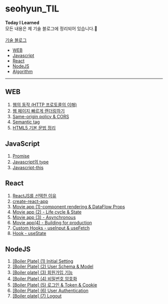 # seohyun_TIL
**Today I Learned**<br/>
모든 내용은 제 기술 블로그에 정리되어 있습니다.🌷<br/><br/>
[기술 블로그](https://velog.io/@mlsh1112)<br/>


- [WEB](#WEB)
- [Javascript](#Javascript)
- [React](#React)
- [NodeJS](#NodeJS)
- [Algorithm](https://velog.io/@mlsh1112/series/Algorithm)
* * *

## WEB
1. [웹의 동작 (HTTP 프로토콜의 이해)](https://velog.io/@mlsh1112/%EC%9B%B9%EC%9D%98-%EB%8F%99%EC%9E%91-HTTP-%ED%94%84%EB%A1%9C%ED%86%A0%EC%BD%9C-%EC%9D%B4%ED%95%B4)
2. [웹 페이지 빠르게 랜더링하기](https://velog.io/@mlsh1112/%EC%9B%B9-%ED%8E%98%EC%9D%B4%EC%A7%80-%EB%B9%A0%EB%A5%B4%EA%B2%8C-%EB%9E%9C%EB%8D%94%EB%A7%81%ED%95%98%EA%B8%B0)
3. [Same-origin policy & CORS](https://velog.io/@mlsh1112/Same-origin-policy-CORS)
4. [Semantic tag](https://velog.io/@mlsh1112/Semantic-Tag)
5. [HTML5 기본 문법 정리](https://velog.io/@mlsh1112/HTML5-%EA%B8%B0%EB%B3%B8-%EB%AC%B8%EB%B2%95-%EC%A0%95%EB%A6%AC)

## JavaScript
1. [Promise](https://velog.io/@mlsh1112/Promise)
2. [Javascript의 type](https://velog.io/@mlsh1112/Javascript%EC%9D%98-type)
3. [Javascript-this](https://velog.io/@mlsh1112/Javascript-this)


## React
1. [ReactJS를 선택한 이유](https://velog.io/@mlsh1112/React-ReactJS%EB%A5%BC-%EC%84%A0%ED%83%9D%ED%95%9C-%EC%9D%B4%EC%9C%A0)
2. [create-react-app](https://velog.io/@mlsh1112/React-Create-react-app)
3. [Movie app (1)-component rendering & DataFlow Props](https://velog.io/@mlsh1112/React-Movie-app-1-component-rendering-DataFlow-Props)
4. [Movie app (2) - Life cycle & State](https://velog.io/@mlsh1112/React-Movie-app-2)
5. [Movie app (3) - Asynchronous](https://velog.io/@mlsh1112/React-Movie-app-3-Asynchronous)
6. [Movie app(4) - Building for production](https://velog.io/@mlsh1112/React-Movie-app4-Building-for-production)
7. [Custom Hooks - useInput & useFetch](https://velog.io/@mlsh1112/React-Custom-Hooks-useInput-useFetch)
8. [Hook - useState](https://velog.io/@mlsh1112/React-Hook-useState)

## NodeJS
1. [[Boiler Plate] (1) Initial Setting](https://velog.io/@mlsh1112/Boiler-Plate-1-Initial-Setting)
2. [[Boiler Plate] (2) User Schema & Model](https://velog.io/@mlsh1112/Boiler-Plate-2-User-Schema-Model)
3. [[Boiler plate] (3) 회원가입 기능](https://velog.io/@mlsh1112/Boiler-plate-3-%ED%9A%8C%EC%9B%90%EA%B0%80%EC%9E%85-%EA%B8%B0%EB%8A%A5)
4. [[Boiler Plate] (4) 비밀번호 암호화](https://velog.io/@mlsh1112/Boiler-Plate-4-%EB%B9%84%EB%B0%80%EB%B2%88%ED%98%B8-%EC%95%94%ED%98%B8%ED%99%94)
5. [[Boiler Plate] (5) 로그인 & Token & Cookie](https://velog.io/@mlsh1112/Boiler-Plate-5-%EB%A1%9C%EA%B7%B8%EC%9D%B8)
6. [[Boiler Plate] (6) User Authentication](https://velog.io/@mlsh1112/Boiler-Plate-6-User-Authentication)
7. [[Boiler plate] (7) Logout](https://velog.io/@mlsh1112/Boiler-plate-7-Logout)

